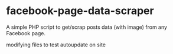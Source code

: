 # facebook-page-data-scraper
A simple PHP script to get/scrap posts data (with image) from any Facebook page.


modifying files to test autoupdate on site
